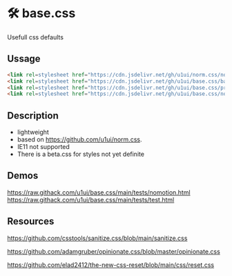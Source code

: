 # 🛠 base.css
Usefull css defaults


## Ussage

```html
<link rel=stylesheet href="https://cdn.jsdelivr.net/gh/u1ui/norm.css/norm.min.css">
<link rel=stylesheet href="https://cdn.jsdelivr.net/gh/u1ui/base.css/base.min.css">
<link rel=stylesheet href="https://cdn.jsdelivr.net/gh/u1ui/base.css/print.min.css" media=print>
<link rel=stylesheet href="https://cdn.jsdelivr.net/gh/u1ui/base.css/nomotion.min.css" media=prefers-reduced-motion>
```

## Description

- lightweight
- based on https://github.com/u1ui/norm.css.  
- IE11 not supported
- There is a beta.css for styles not yet definite

## Demos
https://raw.githack.com/u1ui/base.css/main/tests/nomotion.html  
https://raw.githack.com/u1ui/base.css/main/tests/test.html  

## Resources

https://github.com/csstools/sanitize.css/blob/main/sanitize.css

https://github.com/adamgruber/opinionate.css/blob/master/opinionate.css

https://github.com/elad2412/the-new-css-reset/blob/main/css/reset.css
